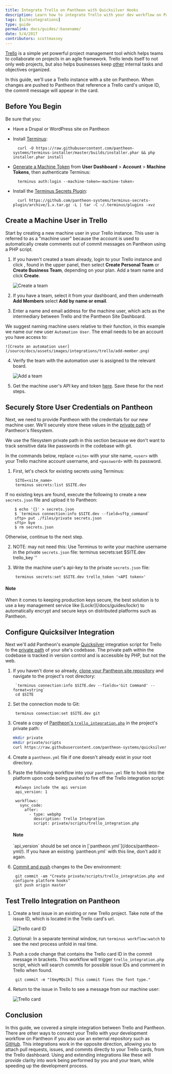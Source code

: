 ```yaml
---
title: Integrate Trello on Pantheon with Quicksilver Hooks
description: Learn how to integrate Trello with your dev workflow on Pantheon.
tags: [siteintegrations]
type: guide
permalink: docs/guides/:basename/
date: 5/4/2017
contributors: scottmassey
---
```


[Trello](https://trello.com) is a simple yet powerful project management tool which helps teams to collaborate on projects in an agile framework. Trello lends itself to not only web projects, but also helps businesses keep [other](https://trello.com/inspiration) internal tasks and objectives organized.

In this guide, we'll use a Trello instance with a site on Pantheon. When changes are pushed to Pantheon that reference a Trello card's unique ID, the commit message will appear in the card.

## Before You Begin
Be sure that you:

- Have a Drupal or WordPress site on Pantheon
- Install [Terminus](/docs/terminus):

        curl -O https://raw.githubusercontent.com/pantheon-systems/terminus-installer/master/builds/installer.phar && php installer.phar install
- [Generate a Machine Token](https://dashboard.pantheon.io/machine-token/create) from **User Dashboard** > **Account** > **Machine Tokens**, then authenticate Terminus:

        terminus auth:login --machine-token=‹machine-token›
- Install the [Terminus Secrets Plugin](https://github.com/pantheon-systems/terminus-secrets-plugin):

        curl https://github.com/pantheon-systems/terminus-secrets-plugin/archive/1.x.tar.gz -L | tar -C ~/.terminus/plugins -xvz
## Create a Machine User in Trello
Start by creating a new machine user in your Trello instance. This user is referred to as a "machine user" because the account is used to automatically create comments out of commit messages on Pantheon using a PHP script.

1. If you haven't created a team already, login to your Trello instance and click <i class="fa fa-plus"></i>, found in the upper panel, then select **Create Personal Team** or **Create Business Team**, depending on your plan. Add a team name and click **Create**.

    ![Create a team](/source/docs/assets/images/integrations/trello/new-team.png)

2. If you have a team, select it from your dashboard, and then underneath **Add Members** select **Add by name or email**.

3. Enter a name and email address for the machine user, which acts as the intermediary between Trello and the Pantheon Site Dashboard.

  We suggest naming machine users relative to their function, in this example we name our new user `Automation User`. The email needs to be an account you have access to:

    ![Create an automation user](/source/docs/assets/images/integrations/trello/add-member.png)

4. Verify the team with the automation user is assigned to the relevant board.

    ![Add a team](/source/docs/assets/images/integrations/trello/team-board.png)

5. Get the machine user's API key and token [here](https://trello.com/app-key). Save these for the next steps.

## Securely Store User Credentials on Pantheon
Next, we need to provide Pantheon with the credentials for our new machine user. We'll securely store these values in the [private path](/docs/private-paths/#private-path-for-files) of Pantheon's filesystem.

We use the filesystem private path in this section because we don't want to track sensitive data like passwords in the codebase with git.

In the commands below, replace `<site>` with your site name, `<user>` with your Trello machine account username, and `<password>` with its password.

1. First, let's check for existing secrets using Terminus:

        SITE=<site_name>
        terminus secrets:list $SITE.dev

  If no existing keys are found, execute the following to create a new `secrets.json` file and upload it to Pantheon:

        $ echo '{}' > secrets.json
        $ `terminus connection:info $SITE.dev --field=sftp_command`
        sftp> put ./files/private secrets.json
        sftp> bye
        $ rm secrets.json

  Otherwise, continue to the next step.

2. NOTE: may not need this: Use Terminus to write your machine username in the private `secrets.json` file:
        terminus secrets:set $SITE.dev trello_key '<API key>'

3. Write the machine user's api-key to the private `secrets.json` file:

        terminus secrets:set $SITE.dev trello_token '<API token>'

<div class="alert alert-info">
<h4 class="info">Note</h4>
<p markdown="1">When it comes to keeping production keys secure, the best solution is to use a key management service like [Lockr](/docs/guides/lockr) to automatically encrypt and secure keys on distributed platforms such as Pantheon.</p>
</div>

## Configure Quicksilver Integration
Next we'll add Pantheon's example [Quicksilver](/docs/quicksilver) integration script for Trello to the [private path](/docs/private-paths/#private-path-for-code) of your site's codebase. The private path within the codebase is tracked in version control and is accessible by PHP, but not the web.

1. If you haven't done so already, [clone your Pantheon site repository](/docs/git/#clone-your-site-codebase) and navigate to the project's root directory:

        `terminus connection:info $SITE.dev --fields='Git Command' --format=string`
        cd $SITE

2. Set the connection mode to Git:

        terminus connection:set $SITE.dev git

3. Create a copy of [Pantheon's `trello_integration.php`](https://github.com/pantheon-systems/quicksilver-examples/tree/master/trello_integration) in the project's private path:

    ``` bash
    mkdir private
    mkdir private/scripts
    curl https://raw.githubusercontent.com/pantheon-systems/quicksilver-examples/master/trello_integration/trello_integration.php --output ./private/scripts/trello_integration.php
    ```

4. Create a `pantheon.yml` file if one doesn't already exist in your root directory.

5. Paste the following workflow into your `pantheon.yml` file to hook into the platform upon code being pushed to fire off the Trello integration script:

        #always include the api version
        api_version: 1

        workflows:
          sync_code:
            after:
              - type: webphp
                description: Trello Integration
                script: private/scripts/trello_integration.php

    <div class="alert alert-info">
    <h4 class="info">Note</h4>
    <p markdown="1">`api_version` should be set once in [`pantheon.yml`](/docs/pantheon-yml/). If you have an existing `pantheon.yml` with this line, don't add it again.</p>
    </div>

6. [Commit and push](/docs/git/#push-changes-to-pantheon) changes to the Dev environment:

        git commit -am "Create private/scripts/trello_integration.php and configure platform hooks"
        git push origin master


## Test Trello Integration on Pantheon

1. Create a test issue in an existing or new Trello project. Take note of the issue ID, which is located in the Trello card's url.

    ![Trello card ID](/source/docs/assets/images/integrations/trello/card-id.png)

2. Optional: In a separate terminal window, run `terminus workflow:watch` to see the next process unfold in real time.

3. Push a code change that contains the Trello card ID in the commit message in brackets. This workflow will trigger `trello_integration.php` script, which will search commits for possible issue IDs and comment in Trello when found.

        git commit -m "[6myMQsIk] This commit fixes the font type."

4. Return to the issue in Trello to see a message from our machine user:

    ![Trello card](/source/docs/assets/images/integrations/trello/trello-card.png)

## Conclusion
In this guide, we covered a simple integration between Trello and Pantheon. There are other ways to connect your Trello with your development workflow on Pantheon if you also use an external repository such as [GitHub](http://help.trello.com/article/1065-using-the-github-power-up). This integrations work in the opposite direction, allowing you to attach pull requests, issues, and commits directly to your Trello cards, from the Trello dashboard. Using and extending integrations like these will provide clarity into work being performed by you and your team, while speeding up the development process.
